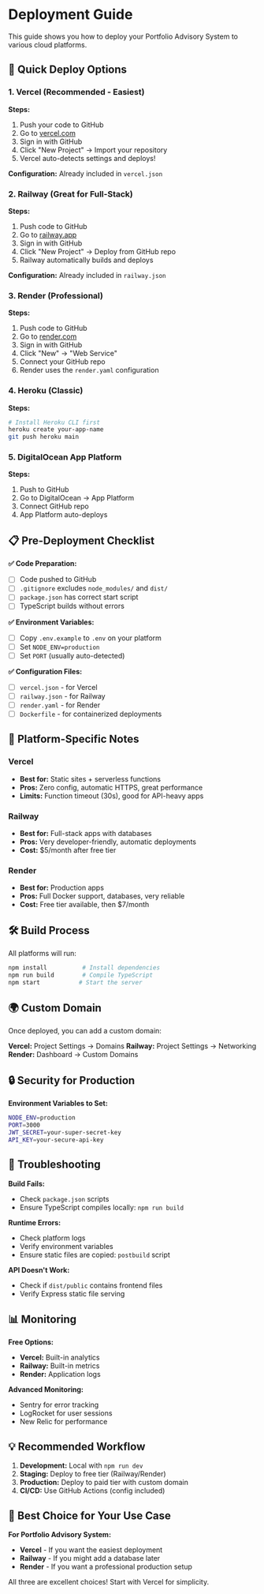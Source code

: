 # Deployment Guide

This guide shows you how to deploy your Portfolio Advisory System to various cloud platforms.

## 🚀 Quick Deploy Options

### 1. Vercel (Recommended - Easiest)

**Steps:**
1. Push your code to GitHub
2. Go to [vercel.com](https://vercel.com)
3. Sign in with GitHub
4. Click "New Project" → Import your repository
5. Vercel auto-detects settings and deploys!

**Configuration:** Already included in `vercel.json`

### 2. Railway (Great for Full-Stack)

**Steps:**
1. Push code to GitHub  
2. Go to [railway.app](https://railway.app)
3. Sign in with GitHub
4. Click "New Project" → Deploy from GitHub repo
5. Railway automatically builds and deploys

**Configuration:** Already included in `railway.json`

### 3. Render (Professional)

**Steps:**
1. Push code to GitHub
2. Go to [render.com](https://render.com) 
3. Sign in with GitHub
4. Click "New" → "Web Service"
5. Connect your GitHub repo
6. Render uses the `render.yaml` configuration

### 4. Heroku (Classic)

**Steps:**
```bash
# Install Heroku CLI first
heroku create your-app-name
git push heroku main
```

### 5. DigitalOcean App Platform

**Steps:**
1. Push to GitHub
2. Go to DigitalOcean → App Platform
3. Connect GitHub repo
4. App Platform auto-deploys

## 📋 Pre-Deployment Checklist

**✅ Code Preparation:**
- [ ] Code pushed to GitHub
- [ ] `.gitignore` excludes `node_modules/` and `dist/`
- [ ] `package.json` has correct start script
- [ ] TypeScript builds without errors

**✅ Environment Variables:**
- [ ] Copy `.env.example` to `.env` on your platform
- [ ] Set `NODE_ENV=production`
- [ ] Set `PORT` (usually auto-detected)

**✅ Configuration Files:**
- [ ] `vercel.json` - for Vercel
- [ ] `railway.json` - for Railway  
- [ ] `render.yaml` - for Render
- [ ] `Dockerfile` - for containerized deployments

## 🔧 Platform-Specific Notes

### Vercel
- **Best for:** Static sites + serverless functions
- **Pros:** Zero config, automatic HTTPS, great performance
- **Limits:** Function timeout (30s), good for API-heavy apps

### Railway  
- **Best for:** Full-stack apps with databases
- **Pros:** Very developer-friendly, automatic deployments
- **Cost:** $5/month after free tier

### Render
- **Best for:** Production apps
- **Pros:** Full Docker support, databases, very reliable
- **Cost:** Free tier available, then $7/month

## 🛠️ Build Process

All platforms will run:
```bash
npm install          # Install dependencies  
npm run build        # Compile TypeScript
npm start           # Start the server
```

## 🌍 Custom Domain

Once deployed, you can add a custom domain:

**Vercel:** Project Settings → Domains
**Railway:** Project Settings → Networking  
**Render:** Dashboard → Custom Domains

## 🔒 Security for Production

**Environment Variables to Set:**
```bash
NODE_ENV=production
PORT=3000
JWT_SECRET=your-super-secret-key
API_KEY=your-secure-api-key
```

## 🚨 Troubleshooting

**Build Fails:**
- Check `package.json` scripts
- Ensure TypeScript compiles locally: `npm run build`

**Runtime Errors:**
- Check platform logs
- Verify environment variables
- Ensure static files are copied: `postbuild` script

**API Doesn't Work:**
- Check if `dist/public` contains frontend files
- Verify Express static file serving

## 📊 Monitoring

**Free Options:**
- **Vercel:** Built-in analytics
- **Railway:** Built-in metrics
- **Render:** Application logs

**Advanced Monitoring:**
- Sentry for error tracking
- LogRocket for user sessions
- New Relic for performance

## 💡 Recommended Workflow

1. **Development:** Local with `npm run dev`
2. **Staging:** Deploy to free tier (Railway/Render)
3. **Production:** Deploy to paid tier with custom domain
4. **CI/CD:** Use GitHub Actions (config included)

## 🎯 Best Choice for Your Use Case

**For Portfolio Advisory System:**
- **Vercel** - If you want the easiest deployment
- **Railway** - If you might add a database later
- **Render** - If you want a professional production setup

All three are excellent choices! Start with Vercel for simplicity.